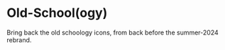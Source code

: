 <h1>Old-School(ogy)</h1>
<p>Bring back the old schoology icons, from back before the summer-2024 rebrand.</p>